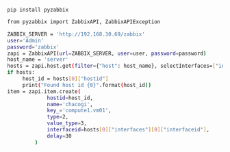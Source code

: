 ```pip install pyzabbix```

```sh
from pyzabbix import ZabbixAPI, ZabbixAPIException

ZABBIX_SERVER = 'http://192.168.30.69/zabbix'
user='Admin'
password='zabbix'
zapi = ZabbixAPI(url=ZABBIX_SERVER, user=user, password=password)
host_name = 'server'
hosts = zapi.host.get(filter={"host": host_name}, selectInterfaces=["interfaceid"])
if hosts:
     host_id = hosts[0]["hostid"]
     print("Found host id {0}".format(host_id))
item = zapi.item.create(
             hostid=host_id,
             name='chacogi',
             key_='compute1.vm01',
             type=2,
             value_type=3,
             interfaceid=hosts[0]["interfaces"][0]["interfaceid"],
             delay=30
         )
```

